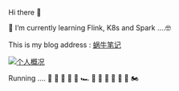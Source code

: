 Hi there 🥳

🌱 I’m currently learning Flink, K8s and Spark ....🤓

This is my blog address : <a href="https://bradyyue.github.io/" target="_blank">蜗牛笔记</a>

<a href="https://github.com/BradyYue" target="_blank">   
  <img src="https://github-readme-stats.vercel.app/api?username=BradyYue&show_icons=true&theme=tokyonight&count_private=true" alt="个人概况">
</a>

Running .... 🚗  🚕  🚙  🚌  🚎  🏎  🚓  🚐  🚚  🚛  🚜  🛴  🏍
